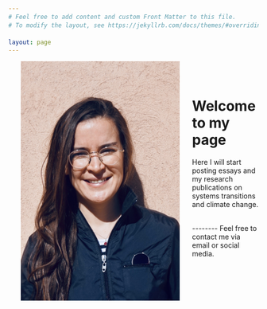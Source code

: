 ```yaml
---
# Feel free to add content and custom Front Matter to this file.
# To modify the layout, see https://jekyllrb.com/docs/themes/#overriding-theme-defaults

layout: page
---
```


<img src="/assets/ppic.jpeg" width="320" style="float: left; margin-left: 25px; margin-right: 25px; margin-bottom: 25px;"/>

<br />
<br />

# Welcome to my page


Here I will start posting essays and my research publications on systems transitions and climate change.

<br />
--------
Feel free to contact me via email or social media.
